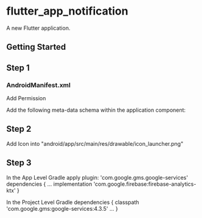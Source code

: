 # flutter_app_notification

A new Flutter application.

## Getting Started


## Step 1
### AndroidManifest.xml
Add Permission
 <uses-permission android:name="android.permission.VIBRATE" />
 <uses-permission android:name="android.permission.RECEIVE_BOOT_COMPLETED"/>
    
Add the following meta-data schema within the application component:
<meta-data
  android:name="com.google.firebase.messaging.default_notification_channel_id"
  android:value="high_importance_channel" />

## Step 2
Add Icon into "android/app/src/main/res/drawable/icon_launcher.png"

## Step 3
In the App Level Gradle
apply plugin: 'com.google.gms.google-services'
dependencies {
    ...
    implementation 'com.google.firebase:firebase-analytics-ktx'
}

In the Project Level Gradle
dependencies {
        classpath 'com.google.gms:google-services:4.3.5'
        ...
    }
